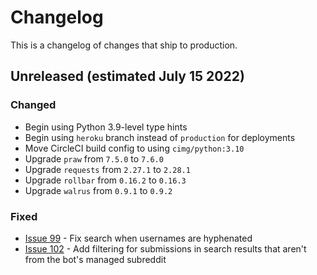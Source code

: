 # Changelog

This is a changelog of changes that ship to production.

## Unreleased (estimated July 15 2022)

### Changed

* Begin using Python 3.9-level type hints
* Begin using `heroku` branch instead of `production` for deployments
* Move CircleCI build config to using `cimg/python:3.10`
* Upgrade `praw` from `7.5.0` to `7.6.0`
* Upgrade `requests` from `2.27.1` to `2.28.1`
* Upgrade `rollbar` from `0.16.2` to `0.16.3`
* Upgrade `walrus` from `0.9.1` to `0.9.2`

### Fixed

* [Issue 99](https://github.com/sofaworks/nosleepautobot/issues/99) - Fix search when usernames are hyphenated
* [Issue 102](https://github.com/sofaworks/nosleepautobot/issues/102) - Add filtering for submissions in search results that aren't from the bot's managed subreddit
